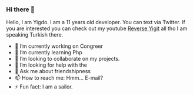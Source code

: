### Hi there 👋 

Hello, I am Yigdo. I am a 11 years old developer. You can text via Twitter. If you are interested you can check out my youtube [Reverse Yigit](https://www.youtube.com/channel/UCPd65ISIH6dSb-k6Xg8LHMQ) all tho I am speaking Turkish there.

- 🔭 I’m currently working on Congreer
- 🌱 I’m currently learning Php
- 👯 I’m looking to collaborate on my projects.
- 🤔 I’m looking for help with the 
- 💬 Ask me about friendshipness
- 📫 How to reach me: Hmm... E-mail?
- ⚡ Fun fact: I am a sailor.

